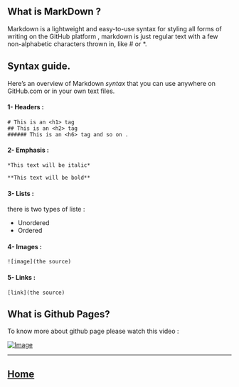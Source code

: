 ## What is MarkDown ? 
Markdown is a lightweight and easy-to-use syntax for styling all forms of writing on the GitHub platform , markdown is just regular text with a few non-alphabetic 
characters thrown in, like # or *.

## Syntax guide.

Here’s an overview of Markdown *syntax* that you can use anywhere on GitHub.com or in your own text files.

#### 1- Headers :

```
# This is an <h1> tag
## This is an <h2> tag
###### This is an <h6> tag and so on . 
```

#### 2- Emphasis :
```
*This text will be italic*

**This text will be bold**
```

#### 3- Lists :

there is two types of liste :
* Unordered 
* Ordered 

#### 4- Images :
```
![image](the source)
```
#### 5- Links :
```
[link](the source)
```


## What is Github Pages? 

To know more about github page please watch this video :

[![Image](https://pbs.twimg.com/media/EslitMiXYAAw10K?format=jpg&name=small
)](https://youtu.be/2MsN8gpT6jY)


*****************************************************************

## [ Home ](https://reemalqurm.github.io/reading-notes/)



